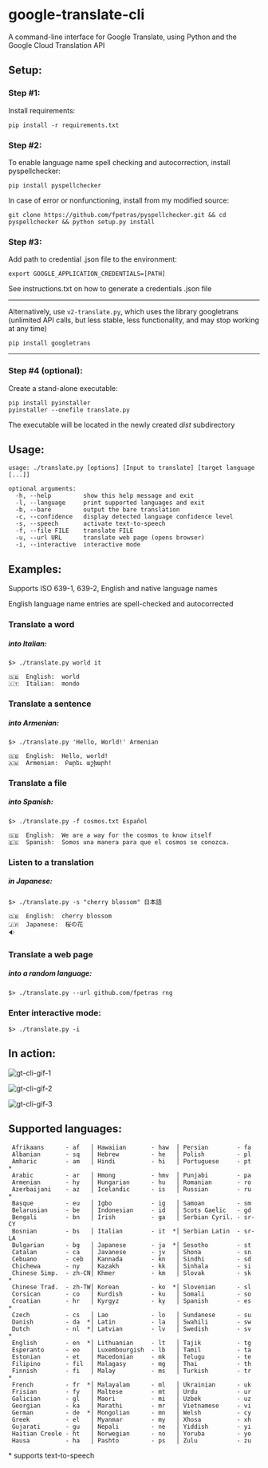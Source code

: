 # google-translate-cli
A command-line interface for Google Translate, using Python and the Google Cloud Translation API

## Setup:

### Step #1:

Install requirements:

`pip install -r requirements.txt`

### Step #2:

To enable language name spell checking and autocorrection, install pyspellchecker:

`pip install pyspellchecker`

In case of error or nonfunctioning, install from my modified source:

`git clone https://github.com/fpetras/pyspellchecker.git && cd pyspellchecker && python setup.py install`

### Step #3:

Add path to credential .json file to the environment:

`export GOOGLE_APPLICATION_CREDENTIALS=[PATH]`

See instructions.txt on how to generate a credentials .json file

---

Alternatively, use `v2-translate.py`, which uses the library googletrans
(unlimited API calls, but less stable, less functionality, and may stop working at any time)

`pip install googletrans`

---

### Step #4 (optional):

Create a stand-alone executable:

```
pip install pyinstaller
pyinstaller --onefile translate.py
```

The executable will be located in the newly created *dist* subdirectory

## Usage:

```
usage: ./translate.py [options] [Input to translate] [target language [...]]

optional arguments:
  -h, --help         show this help message and exit
  -l, --language     print supported languages and exit
  -b, --bare         output the bare translation
  -c, --confidence   display detected language confidence level
  -s, --speech       activate text-to-speech
  -f, --file FILE    translate FILE
  -u, --url URL      translate web page (opens browser)
  -i, --interactive  interactive mode
```

## Examples:

Supports ISO 639-1, 639-2, English and native language names

English language name entries are spell-checked and autocorrected

### Translate a word
##### into Italian:

`$> ./translate.py world it`

```
🇬🇧  English:  world
🇮🇹  Italian:  mondo
```

### Translate a sentence
##### into Armenian:

`$> ./translate.py 'Hello, World!' Armenian`

```
🇬🇧  English:  Hello, world!
🇦🇲  Armenian:  Բարեւ աշխարհ!
```

### Translate a file
##### into Spanish:

`$> ./translate.py -f cosmos.txt Español`

```
🇬🇧  English:  We are a way for the cosmos to know itself
🇪🇸  Spanish:  Somos una manera para que el cosmos se conozca.
```

### Listen to a translation
##### in Japanese:

`$> ./translate.py -s "cherry blossom" 日本語`

```
🇬🇧  English:  cherry blossom
🇯🇵  Japanese:  桜の花
🔉
```
### Translate a web page
##### into a random language:

`$> ./translate.py --url github.com/fpetras rng`

### Enter interactive mode:

`$> ./translate.py -i`

## In action:

![gt-cli-gif-1](http://g.recordit.co/9NPmIu7osc.gif)

![gt-cli-gif-2](http://g.recordit.co/8oO2ZdQhTu.gif)

![gt-cli-gif-3](http://g.recordit.co/VFGu9RYOmc.gif)

## Supported languages:

     Afrikaans      - af   │ Hawaiian       - haw  │ Persian        - fa   
     Albanian       - sq   │ Hebrew         - he   │ Polish         - pl   
     Amharic        - am   │ Hindi          - hi   │ Portuguese     - pt  *
     Arabic         - ar   │ Hmong          - hmv  │ Punjabi        - pa   
     Armenian       - hy   │ Hungarian      - hu   │ Romanian       - ro   
     Azerbaijani    - az   │ Icelandic      - is   │ Russian        - ru  *
     Basque         - eu   │ Igbo           - ig   │ Samoan         - sm   
     Belarusian     - be   │ Indonesian     - id   │ Scots Gaelic   - gd   
     Bengali        - bn   │ Irish          - ga   │ Serbian Cyril. - sr-CY
     Bosnian        - bs   │ Italian        - it  *│ Serbian Latin  - sr-LA
     Bulgarian      - bg   │ Japanese       - ja  *│ Sesotho        - st   
     Catalan        - ca   │ Javanese       - jv   │ Shona          - sn   
     Cebuano        - ceb  │ Kannada        - kn   │ Sindhi         - sd   
     Chichewa       - ny   │ Kazakh         - kk   │ Sinhala        - si   
     Chinese Simp.  - zh-CN│ Khmer          - km   │ Slovak         - sk  *
     Chinese Trad.  - zh-TW│ Korean         - ko  *│ Slovenian      - sl   
     Corsican       - co   │ Kurdish        - ku   │ Somali         - so   
     Croatian       - hr   │ Kyrgyz         - ky   │ Spanish        - es  *
     Czech          - cs   │ Lao            - lo   │ Sundanese      - su   
     Danish         - da  *│ Latin          - la   │ Swahili        - sw   
     Dutch          - nl  *│ Latvian        - lv   │ Swedish        - sv  *
     English        - en  *│ Lithuanian     - lt   │ Tajik          - tg   
     Esperanto      - eo   │ Luxembourgish  - lb   │ Tamil          - ta   
     Estonian       - et   │ Macedonian     - mk   │ Telugu         - te   
     Filipino       - fil  │ Malagasy       - mg   │ Thai           - th   
     Finnish        - fi   │ Malay          - ms   │ Turkish        - tr  *
     French         - fr  *│ Malayalam      - ml   │ Ukrainian      - uk   
     Frisian        - fy   │ Maltese        - mt   │ Urdu           - ur   
     Galician       - gl   │ Maori          - mi   │ Uzbek          - uz   
     Georgian       - ka   │ Marathi        - mr   │ Vietnamese     - vi   
     German         - de  *│ Mongolian      - mn   │ Welsh          - cy   
     Greek          - el   │ Myanmar        - my   │ Xhosa          - xh   
     Gujarati       - gu   │ Nepali         - ne   │ Yiddish        - yi   
     Haitian Creole - ht   │ Norwegian      - no   │ Yoruba         - yo   
     Hausa          - ha   │ Pashto         - ps   │ Zulu           - zu   
     
\* supports text-to-speech

